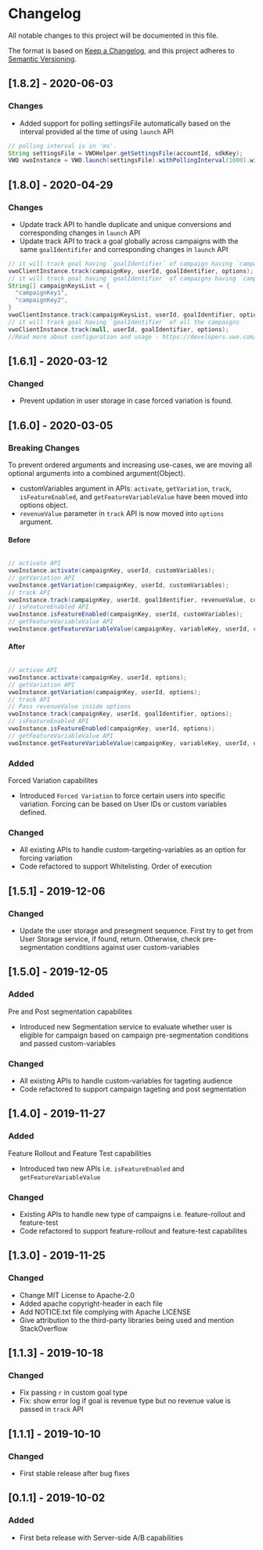 # Changelog
All notable changes to this project will be documented in this file.

The format is based on [Keep a Changelog](https://keepachangelog.com/en/1.0.0/),
and this project adheres to [Semantic Versioning](https://semver.org/spec/v2.0.0.html).

## [1.8.2] - 2020-06-03
### Changes
-  Added support for polling settingsFile automatically based on the interval provided al the time of using `launch` API

```java
// polling interval is in 'ms'.
String settingsFile = VWOHelper.getSettingsFile(accountId, sdkKey);
VWO vwoInstance = VWO.launch(settingsFile).withPollingInterval(1000).withSdkKey("YOUR_SDK_KEY").build();
```

## [1.8.0] - 2020-04-29
### Changes
- Update track API to handle duplicate and unique conversions and corresponding changes in `launch` API
- Update track API to track a goal globally across campaigns with the same `goalIdentififer` and corresponding changes in `launch` API

```java
// it will track goal having `goalIdentifier` of campaign having `campaignKey` for the user having `userId` as id.
vwoClientInstance.track(campaignKey, userId, goalIdentifier, options);
// it will track goal having `goalIdentifier` of campaigns having `campaignKey1` and `campaignKey2` for the user having `userId` as id.
String[] campaignKeysList = {
  "campaignKey1",
  "campaignKey2",
}
vwoClientInstance.track(campaignKeysList, userId, goalIdentifier, options);
// it will track goal having `goalIdentifier` of all the campaigns
vwoClientInstance.track(null, userId, goalIdentifier, options);
//Read more about configuration and usage - https://developers.vwo.com/reference#server-side-sdk-track
```

## [1.6.1] - 2020-03-12
### Changed
- Prevent updation in user storage in case forced variation is found.

## [1.6.0] - 2020-03-05
### Breaking Changes
To prevent ordered arguments and increasing use-cases, we are moving all optional arguments into a combined argument(Object).

- customVariables argument in APIs: `activate`, `getVariation`, `track`, `isFeatureEnabled`, and `getFeatureVariableValue` have been moved into options object.
- `revenueValue` parameter in `track` API is now moved into `options` argument.

#### Before

```java

// activate API
vwoInstance.activate(campaignKey, userId, customVariables);
// getVariation API
vwoInstance.getVariation(campaignKey, userId, customVariables);
// track API
vwoInstance.track(campaignKey, userId, goalIdentifier, revenueValue, customVariables);
// isFeatureEnabled API
vwoInstance.isFeatureEnabled(campaignKey, userId, customVariables);
// getFeatureVariableValue API
vwoInstance.getFeatureVariableValue(campaignKey, variableKey, userId, customVariables);
```
#### After

```java

// activae API
vwoInstance.activate(campaignKey, userId, options);
// getVariation API
vwoInstance.getVariation(campaignKey, userId, options);
// track API
// Pass revenueValue inside options
vwoInstance.track(campaignKey, userId, goalIdentifier, options);
// isFeatureEnabled API
vwoInstance.isFeatureEnabled(campaignKey, userId, options);
// getFeatureVariableValue API
vwoInstance.getFeatureVariableValue(campaignKey, variableKey, userId, options);
```

### Added
Forced Variation capabilites
- Introduced `Forced Variation` to force certain users into specific variation. Forcing can be based on User IDs or custom variables defined.
### Changed
- All existing APIs to handle custom-targeting-variables as an option for forcing variation
- Code refactored to support Whitelisting. Order of execution

## [1.5.1] - 2019-12-06
### Changed
- Update the user storage and presegment sequence. First try to get from User Storage service, if found, return. Otherwise, check pre-segmentation conditions against user custom-variables

## [1.5.0] - 2019-12-05
### Added
Pre and Post segmentation capabilites
- Introduced new Segmentation service to evaluate whether user is eligible for campaign based on campaign pre-segmentation conditions and passed custom-variables
### Changed
- All existing APIs to handle custom-variables for tageting audience
- Code refactored to support campaign tageting and post segmentation

## [1.4.0] - 2019-11-27
### Added
Feature Rollout and Feature Test capabilities
- Introduced two new APIs i.e. `isFeatureEnabled` and `getFeatureVariableValue`
### Changed
- Existing APIs to handle new type of campaigns i.e. feature-rollout and feature-test
- Code refactored to support feature-rollout and feature-test capabilites

## [1.3.0] - 2019-11-25
### Changed
- Change MIT License to Apache-2.0
- Added apache copyright-header in each file
- Add NOTICE.txt file complying with Apache LICENSE
- Give attribution to the third-party libraries being used and mention StackOverflow

## [1.1.3] - 2019-10-18
### Changed
- Fix passing `r` in custom goal type
- Fix: show error log if goal is revenue type but no revenue value is passed in `track` API

## [1.1.1] - 2019-10-10
### Changed
- First stable release after bug fixes

## [0.1.1] - 2019-10-02
### Added
- First beta release with Server-side A/B capabilities
